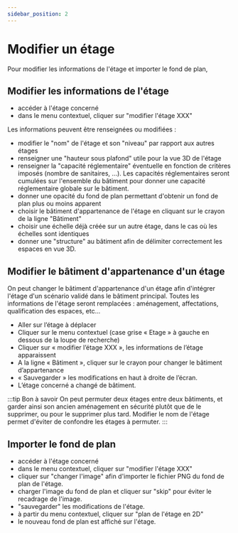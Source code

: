 ```yaml
---
sidebar_position: 2
---
```


# Modifier un étage

<Youtube code="yw4XtiZNnu8"/>

Pour modifier les informations de l'étage et importer le fond de plan,


## Modifier les informations de l'étage

-   accéder à l'étage concerné
-   dans le menu contextuel, cliquer sur "modifier l'étage XXX"

Les informations peuvent être renseignées ou modifiées :

-   modifier le "nom" de l'étage et son "niveau" par rapport aux autres étages
-   renseigner une "hauteur sous plafond" utile pour la vue 3D de l'étage
-   renseigner la "capacité réglementaire" éventuelle en fonction de critères imposés (nombre de sanitaires, ...). Les capacités réglementaires seront cumulées sur l'ensemble du bâtiment pour donner une capacité réglementaire globale sur le bâtiment.
-   donner une opacité du fond de plan permettant d'obtenir un fond de plan plus ou moins apparent
-   choisir le bâtiment d'appartenance de l'étage en cliquant sur le crayon de la ligne "Bâtiment"
-   choisir une échelle déjà créée sur un autre étage, dans le cas où les échelles sont identiques
-   donner une "structure" au bâtiment afin de délimiter correctement les espaces en vue 3D.


## Modifier le bâtiment d'appartenance d'un étage

On peut changer le bâtiment d'appartenance d'un étage afin d'intégrer l'étage d'un scénario validé dans le bâtiment principal.
Toutes les informations de l'étage seront remplacées : aménagement, affectations, qualification des espaces, etc...

-	Aller sur l’étage à déplacer
-	Cliquer sur le menu contextuel (case grise « Etage » à gauche en dessous de la loupe de recherche)
-	Cliquer sur « modifier l’étage XXX », les informations de l’étage apparaissent
-	A la ligne « Bâtiment », cliquer sur le crayon pour changer le bâtiment d’appartenance
-	« Sauvegarder » les modifications en haut à droite de l’écran.
-	L’étage concerné a changé de bâtiment.

:::tip Bon à savoir
On peut permuter deux étages entre deux bâtiments, et garder ainsi son ancien aménagement en sécurité plutôt que de le supprimer, ou pour le supprimer plus tard. Modifier le nom de l'étage permet d'éviter de confondre les étages à permuter.
:::


## Importer le fond de plan

-   accéder à l'étage concerné
-   dans le menu contextuel, cliquer sur "modifier l'étage XXX"
-   cliquer sur "changer l'image" afin d'importer le fichier PNG du fond de plan de l'étage.
-   charger l'image du fond de plan et cliquer sur "skip" pour éviter le recadrage de l'image.
-   "sauvegarder" les modifications de l'étage.
-   à partir du menu contextuel, cliquer sur "plan de l'étage en 2D"
-   le nouveau fond de plan est affiché sur l'étage.






